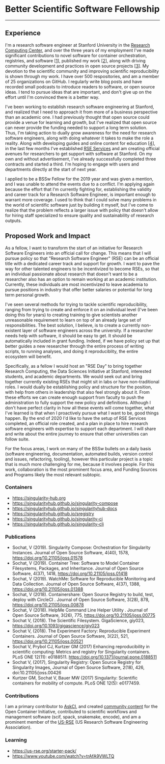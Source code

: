 # Better Scientific Software Fellowship

------------------------------------------------------------

## Experience

I'm a research software engineer at Stanford University in the [Research Computing Center](https://srcc.stanford.edu/), and over the three years of my employment I've made significant contributions to novel software for container orchestration, registries, and software [[1](#containers)], published my work [[2](#publications)], along with driving community development and practices in open source projects [[3](#contributions)]. My devotion to the scientific community and improving scientific reproducibility is shown through my work. I have over 500 respositories, and am a member of 25 organizations on GitHub. I regularly write blog posts and have recorded small podcasts to introduce readers to software, or open source ideas. I tend to pursue ideas that are important, and don't give up on the effort until I'm convinced there is a better way.

I've been working to establish research software engineering at Stanford, and realized that I need to approach it from more of a business perspective than an academic one. I had previously thought that open source could provide a venue for learning and growth, but I've realized that open source can never provide the funding needed to support a long term solution. Thus, I'm taking action to dually grow awareness for the need for research software engineers, along with doing whatever it takes to make the role a reality. Along with developing guides and online content for education [[4](#learning)], 
in the last few months I've established [RSE Services](https://stanford-rc.github.io/rse-services/) and am creating official avenues for researchers to get support with software at Stanford. On my own and without advertisement, I've already successfully completed three contracts and started a third. I'm hoping to engage with users and departments directly at the start of next year.

I applied to be a BSSw Fellow for the 2019 year and was given a mention, and I was unable to attend the events due to a conflict. I'm applying again because the effort that I'm currently fighting for, establishing the validity and career track for a Research Software Engineer, is important enough to warrant more coverage. I used to think that I could solve many problems in the world of scientific software just by building it myself, but I've come to realize that the problem reflects a larger issue with policy that doesn't allow for hiring staff specialized to ensure quality and sustainability of research outputs.

## Proposed Work and Impact

As a fellow, I want to transform the start of an initiative for Research Software Engineers into an official call for change. This means that I will pursue policy so that "Research Software Engineer" (RSE) can be an official title with a dedicated career track and support for growth. I want to pave the way for other talented engineers to be incentivized to become RSEs, so that an individual passionate about research that doesn't want to be a researcher also has an option to remain working at an academic institution. Currently, these individuals are most incentivized to leave academia to pursue positions in industry that offer better salaries or potential for long term personal growth.

I've seen several methods for trying to tackle scientific reproducibility, ranging from trying to create and enforce it on an individual level (I've been doing this for years) to creating training to give scientists another unreasonable requirement to learn on top of an already large set of responsibilities. The best solution, I believe, is to create a currently non-existent layer of software engineers across the university. If a researcher needs help with software, it should be easy to get. It should be automatically included in grant funding. Indeed, if we have policy set up that better guides a new researcher through the entire process of writing scripts, to running analyses, and doing it reproduciblity, the entire ecosystem will benefit.

Specifically, as a fellow I would host an "RSE Day" to bring together Research Computing, the Data Sciences Initiative at Stanford, interested students, and academic departments. We would seek out and bring together currently existing RSEs that might sit in labs or have non-traditional roles. I would dually be establishing policy and structure for the position, with help from others in leadership that also feel strongly about it. From these efforts we can create enough support from faculty to push the administration to fully support the new policy and definitions. Although I don't have perfect clarity in how all these events will come together, what I've learned is that when I proactively pursue what I want to be, good things happen. By the end of 2020 I'd like to have the setup of RSE Services completed, an official role created, and a plan in place to hire research software engineers with expertise to support each department. I will share and write about the entire journey to ensure that other universities can follow suite.

For the focus areas, I work on many of the BSSw bullets on a daily basis (software engineering, documentation, automated builds, version control and issues, refactoring, tooling), however this particular project is a topic that is much more challenging for me, because it involves people. For this work, collaboration is the most prominent focus area, and Funding Sources and Programs likely the most relevant subtopic.

### Containers

 - https://singularity-hub.org
 - https://singularityhub.github.io/singularity-compose
 - https://singularityhub.github.io/singularityhub-docs
 - https://singularityhub.github.io/sregistry
 - https://singularityhub.github.io/singularity-ci
 - https://singularityhub.github.io/singularity-cli

### Publications

 - Sochat, V (2019). Singularity Compose: Orchestration for Singularity Instances. Journal of Open Source Software, 4(40), 1578, https://doi.org/10.21105/joss.01578
 - Sochat, V (2019). Container Tree: Software to Model Container Filesystems, Packages, and Inheritance. Journal of Open Source Software, 4(37), 1418, https://doi.org/10.21105/joss.01418
 - Sochat, V (2019). WatchMe: Software for Reproducible Monitoring and Data Collection. Journal of Open Source Software, 4(37), 1388, https://doi.org/10.21105/joss.01388
 - Sochat, V (2018). Containershare: Open Source Registry to build, test, deploy with CircleCI . Journal of Open Source Software, 3(28), 878, https://doi.org/10.21105/joss.00878
 - Sochat, V (2018). HelpMe Command Line Helper Utility . Journal of Open Source Software, 3(26), 775, https://doi.org/10.21105/joss.00775
 - Sochat V, (2018). The Scientific Filesystem. GigaScience, giy023, https://doi.org/10.1093/gigascience/giy023
 - Sochat V, (2018). The Experiment Factory: Reproducible Experiment Containers. Journal of Open Source Software, 3(22), 521, https://doi.org/10.21105/joss.00521
 - Sochat V, Prybol CJ, Kurtzer GM (2017) Enhancing reproducibility in scientific computing: Metrics and registry for Singularity containers. PLoS ONE 12(11): e0188511. https://doi.org/10.1371/journal.pone.0188511
 - Sochat V, (2017), Singularity Registry: Open Source Registry for Singularity Images, Journal of Open Source Software, 2(18), 426, doi:10.21105/joss.00426
 - Kurtzer GM, Sochat V, Bauer MW (2017) Singularity: Scientific containers for mobility of compute. PLoS ONE 12(5): e0177459.

### Contributions

I am a primary contributor to [AskCI](http://ask.cyberinfrastructure.org), and created [community content](https://www.opencontainers.org/blog/2019/04/05/open-container-initiative-explained-with-dolls) for the Open Container Initiative, contributed to scientific workflows and management software (scif, spack, snakemake, encode), and am a prominent member of the [US-RSE](https://www.github.com/usrse) (US Research Software Engineering Association).

### Learning

 - https://us-rse.org/starter-pack/
 - https://www.youtube.com/watch?v=trAfA9VWLTQ
